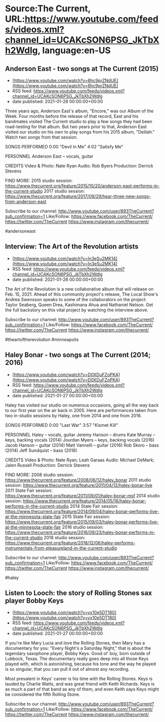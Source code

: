 # Source:The Current, URL:https://www.youtube.com/feeds/videos.xml?channel_id=UCAKcSON6PSG_JkTbXh2WdIg, language:en-US

## Anderson East - two songs at The Current (2015)
 - [https://www.youtube.com/watch?v=6hc9prZNdUE](https://www.youtube.com/watch?v=6hc9prZNdUE)
 - RSS feed: https://www.youtube.com/feeds/videos.xml?channel_id=UCAKcSON6PSG_JkTbXh2WdIg
 - date published: 2021-01-28 00:00:00+00:00

Three years ago, Anderson East's album, "Encore," was our Album of the Week. Four months before the release of that record, East and his bandmates visited The Current studio to play a few songs they had been road-testing for that album. But two years prior to that, Anderson East visited our studio on his own to play songs from his 2015 album, "Delilah." Watch two songs from that session. 

SONGS PERFORMED
0:00 "Devil In Me"
4:02 "Satisfy Me"

PERSONNEL
Anderson East – vocals, guitar

CREDITS
Video & Photo: Nate Ryan
Audio: Rob Byers
Production: Derrick Stevens

FIND MORE:
2015 studio session: https://www.thecurrent.org/feature/2015/10/20/anderson-east-performs-in-the-current-studio
2017 studio session: https://www.thecurrent.org/feature/2017/09/29/hear-three-new-songs-from-anderson-east

Subscribe to our channel:
http://www.youtube.com/user/893TheCurrent?sub_confirmation=1
Like/Follow:
https://www.facebook.com/TheCurrent/
https://twitter.com/TheCurrent
https://www.instagram.com/thecurrent/

#andersoneast

## Interview: The Art of the Revolution artists
 - [https://www.youtube.com/watch?v=In3eSu2MK14](https://www.youtube.com/watch?v=In3eSu2MK14)
 - RSS feed: https://www.youtube.com/feeds/videos.xml?channel_id=UCAKcSON6PSG_JkTbXh2WdIg
 - date published: 2021-01-28 00:00:00+00:00

The Art of the Revolution is a new collaborative album that will release on Feb. 15, 2021. Ahead of this community project's release, The Local Show's Andrea Swensson speaks to some of the collaborators on the project: Taylor Seaberg, Queen Drea, Kashimana Ahua and Nathaniel Nelson. Get the full backstory on this vital project by watching the interview above.

Subscribe to our channel:
http://www.youtube.com/user/893TheCurrent?sub_confirmation=1
Like/Follow:
https://www.facebook.com/TheCurrent/
https://twitter.com/TheCurrent
https://www.instagram.com/thecurrent/

#theartoftherevolution #minneapolis

## Haley Bonar  - two songs at The Current (2014; 2016)
 - [https://www.youtube.com/watch?v=D0XDuFZoPKA](https://www.youtube.com/watch?v=D0XDuFZoPKA)
 - RSS feed: https://www.youtube.com/feeds/videos.xml?channel_id=UCAKcSON6PSG_JkTbXh2WdIg
 - date published: 2021-01-27 00:00:00+00:00

Haley has visited our studio on numerous occasions, going all the way back to our first year on the air back in 2005. Here are performances taken from two in-studio sessions by Haley, one from 2014 and one from 2016.

SONGS PERFORMED
0:00 "Last War"
3:57 "Kismet Kill"

PERSONNEL
Haley – vocals, guitar
Jeremy Hanson – drums
Kate Murray – keys, backing vocals (2014)
Jourdan Myers – keys, backing vocals (2016)
Jacob Hanson – guitar (2014)
Matt Vannelli – guitar (2016)
Rob Skoro – bass (2014)
Jeff Sundquist – bass (2016)

CREDITS
Video & Photo: Nate Ryan; Leah Garaas
Audio: Michael DeMark; Jalen Russell
Production: Derrick Stevens

FIND MORE:
2008 studio session: https://www.thecurrent.org/feature/2008/06/12/haley_bonar
2011 studio session: https://www.thecurrent.org/feature/2011/04/12/haley-bonar-live
2011 State Fair session:
https://www.thecurrent.org/feature/2011/09/01/haley-bonar-msf
2014 studio session:
https://www.thecurrent.org/feature/2014/05/16/haley-bonar-performs-in-the-current-studio
2014 State Fair session:
https://www.thecurrent.org/feature/2014/09/04/haley-bonar-performs-live-at-the-minnesota-state-fair
2015 State Fair session:
https://www.thecurrent.org/feature/2015/09/03/haley-bonar-performs-live-at-the-minnesota-state-fair
2016 studio session:
https://www.thecurrent.org/feature/2016/09/23/haley-bonar-performs-in-the-current-studio
2018 studio session:
https://www.thecurrent.org/feature/2018/12/06/haley-performs-instrumentals-from-pleasureland-in-the-current-studio

Subscribe to our channel:
http://www.youtube.com/user/893TheCurrent?sub_confirmation=1
Like/Follow:
https://www.facebook.com/TheCurrent/
https://twitter.com/TheCurrent
https://www.instagram.com/thecurrent/

#haley

## Listen to Looch: the story of Rolling Stones sax player Bobby Keys
 - [https://www.youtube.com/watch?v=vx10e5DT180](https://www.youtube.com/watch?v=vx10e5DT180)
 - RSS feed: https://www.youtube.com/feeds/videos.xml?channel_id=UCAKcSON6PSG_JkTbXh2WdIg
 - date published: 2021-01-27 00:00:00+00:00

If you're like Mary Lucia and love the Rolling Stones, then Mary has a documentary for you: "Every Night's a Saturday Night," that is about the legendary saxophone player, Bobby Keys. Good ol' boy, born outside of Lubbock, Texas. The documentary really goes deep into all those Keys played with, which is astonishing, because his tone and the way he played is so singular, that you can pull it out of almost any recording.

Most prevalent in Keys' career is his time with the Rolling Stones. Keys is lauded by Charlie Watts, and was great friend with Keith Richards. Keys is as much a part of that band as any of them, and even Keith says Keys might be considered the fifth Rolling Stone.

Subscribe to our channel:
http://www.youtube.com/user/893TheCurrent?sub_confirmation=1
Like/Follow:
https://www.facebook.com/TheCurrent/
https://twitter.com/TheCurrent
https://www.instagram.com/thecurrent/

